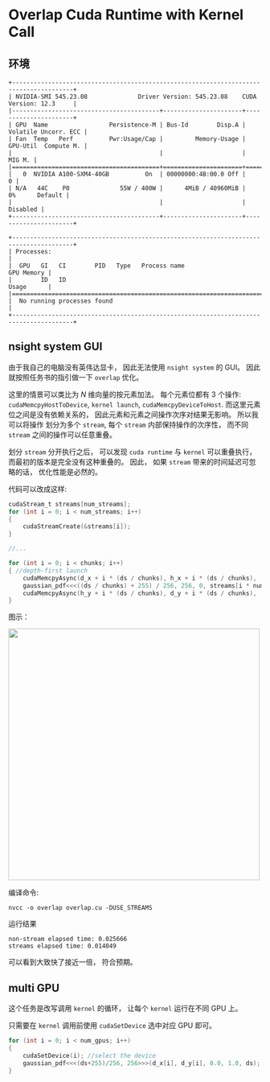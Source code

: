 # Overlap Cuda Runtime with Kernel Call

## 环境

```
+---------------------------------------------------------------------------------------+
| NVIDIA-SMI 545.23.08              Driver Version: 545.23.08    CUDA Version: 12.3     |
|-----------------------------------------+----------------------+----------------------+
| GPU  Name                 Persistence-M | Bus-Id        Disp.A | Volatile Uncorr. ECC |
| Fan  Temp   Perf          Pwr:Usage/Cap |         Memory-Usage | GPU-Util  Compute M. |
|                                         |                      |               MIG M. |
|=========================================+======================+======================|
|   0  NVIDIA A100-SXM4-40GB          On  | 00000000:4B:00.0 Off |                    0 |
| N/A   44C    P0              55W / 400W |      4MiB / 40960MiB |      0%      Default |
|                                         |                      |             Disabled |
+-----------------------------------------+----------------------+----------------------+
                                                                                         
+---------------------------------------------------------------------------------------+
| Processes:                                                                            |
|  GPU   GI   CI        PID   Type   Process name                            GPU Memory |
|        ID   ID                                                             Usage      |
|=======================================================================================|
|  No running processes found                                                           |
+---------------------------------------------------------------------------------------+
```

## nsight system GUI

由于我自己的电脑没有英伟达显卡， 因此无法使用 `nsight system` 的 GUI。 因此就按照任务书的指引做一下 `overlap` 优化。

这里的情景可以类比为 $N$ 维向量的按元素加法。 每个元素位都有 3 个操作: `cudaMemcpyHostToDevice`, `kernel launch`, `cudaMemcpyDeviceToHost`. 而这里元素位之间是没有依赖关系的， 因此元素和元素之间操作次序对结果无影响。 所以我可以将操作
划分为多个 `stream`, 每个 `stream` 内部保持操作的次序性， 而不同 `stream` 之间的操作可以任意重叠。

划分 `stream` 分开执行之后， 可以发现 `cuda runtime` 与 `kernel` 可以重叠执行， 而最初的版本是完全没有这种重叠的。 因此， 如果 `stream` 带来的时间延迟可忽略的话， 优化性能是必然的。

代码可以改成这样:

```c
cudaStream_t streams[num_streams];
for (int i = 0; i < num_streams; i++) 
{
    cudaStreamCreate(&streams[i]);
}

//...

for (int i = 0; i < chunks; i++) 
{ //depth-first launch
    cudaMemcpyAsync(d_x + i * (ds / chunks), h_x + i * (ds / chunks), (ds / chunks) * sizeof(ft), cudaMemcpyHostToDevice, streams[i * num_streams / chunks]);
    gaussian_pdf<<<((ds / chunks) + 255) / 256, 256, 0, streams[i * num_streams / chunks]>>>(d_x + i * (ds / chunks), d_y + i * (ds / chunks), 0.0, 1.0, ds / chunks);
    cudaMemcpyAsync(h_y + i * (ds / chunks), d_y + i * (ds / chunks), (ds / chunks) * sizeof(ft), cudaMemcpyDeviceToHost, streams[i * num_streams / chunks]);
}
```


图示：

<img src="https://notes.sjtu.edu.cn/uploads/upload_08dcb7cac650e2c9b66f7c9f762f53ef.png" width="500">


编译命令:

```
nvcc -o overlap overlap.cu -DUSE_STREAMS
```

运行结果

```
non-stream elapsed time: 0.025666
streams elapsed time: 0.014049
```

可以看到大致快了接近一倍， 符合预期。

## multi GPU

这个任务是改写调用 `kernel` 的循环， 让每个 `kernel` 运行在不同 GPU 上。 

只需要在 `kernel` 调用前使用 `cudaSetDevice` 选中对应 GPU 即可。

```c
for (int i = 0; i < num_gpus; i++) 
{
    cudaSetDevice(i); //select the device
    gaussian_pdf<<<(ds+255)/256, 256>>>(d_x[i], d_y[i], 0.0, 1.0, ds);
}
```